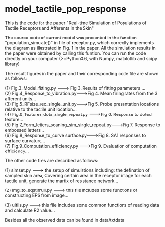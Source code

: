 # model_tactile_pop_response

This is the code for the paper "Real-time Simulation of Populations of Tactile Receptors and Afferents in the Skin"
 
The source code of current model was presented in the function "population_simulate()" in file of receptor.py, which correctly implements the diagram as illustrated in Fig. 1 in the paper. All the simulation results in the paper were obtained by calling this funtion. You can run the code directly on your computer (>=Python3.6, with Numpy, matplotlib and scipy library)

The result figures in the paper and their corresponding code file are shown as follows:  

 
(1)  Fig.3_Model_fitting.py ---> Fig 3. Results of fitting parameters ...  
(2)  Fig.4_Response_to_vibration.py--->Fig 4. Mean firing rates from the 3 afferent units...  
(3)  Fig.5_RFsize_rec_single_unit.py--->Fig 5. Probe presentation locations relative to the tactile unit location...  
(4)  Fig.6_Textures_dots_single_repeat.py --->Fig 6. Response to doted texture...  
(5)  Fig.7_Form_letters_scaning_sim_single_repeat.py--->Fig 7. Response to embossed letters...  
(6)  Fig.8_Response_to_curve surface.py--->Fig 8. SA1 responses to surface curvature...   
(7)  Fig.9_Computation_efficiency.py --->Fig 9. Evaluation of computation efficiency...
 

The  other code files are described as follows:

(1) simset.py ---> the setup of simulations including: the defination of sampled skin area, Covering certain area in the receptor image for each tactile unit, generate the martix of resistance network... 

(2) img_to_eqstimuli.py ---> this file includes some functions of constructing EPS from image... 

(3) ultils.py ---> this file includes some common functions of reading data and calculate R2 value... 

Besides all the observed data can be found in data/txtdata

